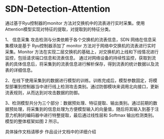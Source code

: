 # SDN-Detection-Attention
通过基于Ryu控制器的monitor 方法对交换机中的流表进行实时采集。使用Attention模型实现对特征的提取，对提取到的特征分类。

1、 信息采集
攻击检测与分类依赖于各个交换机的流表信息，SDN 网络在信息采集模块是基于 Ryu控制器添加了 monitor 方法对于网络中交换机的流表进行实时采集。Monitor 方法在实现二层交换机的基础上，对交换机的上线和下线情况进行监控，包括请求端口信息和流表信息。
通过对网络设备的持续性监控，获取到流表的具体信息后，将采集到的流表信息进行解析保存，得到流表的统计数据以及流表的详细信息。

2、在线下使用采集到的数据进行模型的训练。训练完成后，模型参数固定，将模型部署到控制器当中进行线上检测攻击类别。通过防御模块来调用北向接口，更新流表规则，从而达到对攻击数据的防御。

3、检测模型共分为三个部分：数据预处理、特征提取、输出类别。通过前期的数据预处理，将采集到的信息处理为方便模型输入的向量值，随后将其输入到基于注意力机制的编码器中进行特整提取，最后通过线性层和 Softmax 输出检测类别。模型的整体框架如图 2 所示。

具体操作文档请移步 作品设计文档中的详细介绍
